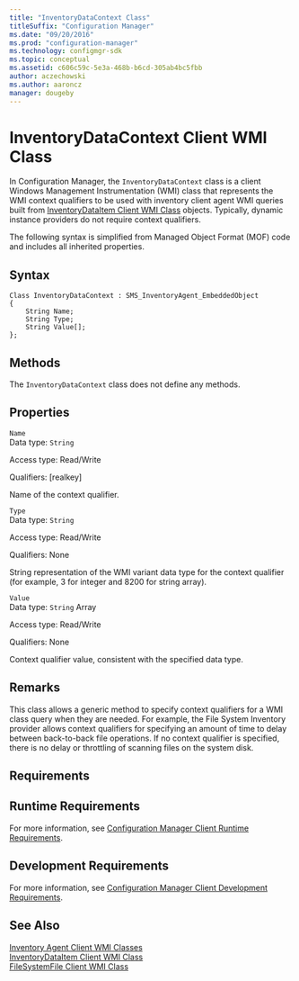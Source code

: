 ```yaml
---
title: "InventoryDataContext Class"
titleSuffix: "Configuration Manager"
ms.date: "09/20/2016"
ms.prod: "configuration-manager"
ms.technology: configmgr-sdk
ms.topic: conceptual
ms.assetid: c606c59c-5e3a-468b-b6cd-305ab4bc5fbb
author: aczechowski
ms.author: aaroncz
manager: dougeby
---
```

# InventoryDataContext Client WMI Class
In Configuration Manager, the `InventoryDataContext` class is a client Windows Management Instrumentation (WMI) class that represents the WMI context qualifiers to be used with inventory client agent WMI queries built from [InventoryDataItem Client WMI Class](../../../../../develop/reference/core/clients/client-classes/inventorydataitem-client-wmi-class.md) objects. Typically, dynamic instance providers do not require context qualifiers.  

 The following syntax is simplified from Managed Object Format (MOF) code and includes all inherited properties.  

## Syntax  

```  
Class InventoryDataContext : SMS_InventoryAgent_EmbeddedObject  
{  
    String Name;  
    String Type;  
    String Value[];  
};  
```  

## Methods  
 The `InventoryDataContext` class does not define any methods.  

## Properties  
 `Name`  
 Data type: `String`  

 Access type: Read/Write  

 Qualifiers: [realkey]  

 Name of the context qualifier.  

 `Type`  
 Data type: `String`  

 Access type: Read/Write  

 Qualifiers: None  

 String representation of the WMI variant data type for the context qualifier (for example, 3 for integer and 8200 for string array).  

 `Value`  
 Data type: `String` Array  

 Access type: Read/Write  

 Qualifiers: None  

 Context qualifier value, consistent with the specified data type.  

## Remarks  
 This class allows a generic method to specify context qualifiers for a WMI class query when they are needed. For example, the File System Inventory provider allows context qualifiers for specifying an amount of time to delay between back-to-back file operations. If no context qualifier is specified, there is no delay or throttling of scanning files on the system disk.  

## Requirements  

## Runtime Requirements  
 For more information, see [Configuration Manager Client Runtime Requirements](../../../../../develop/core/reqs/client-runtime-requirements.md).  

## Development Requirements  
 For more information, see [Configuration Manager Client Development Requirements](../../../../../develop/core/reqs/client-development-requirements.md).  

## See Also  
 [Inventory Agent Client WMI Classes](../../../../../develop/reference/core/clients/client-classes/inventory-agent-client-wmi-classes.md)   
 [InventoryDataItem Client WMI Class](../../../../../develop/reference/core/clients/client-classes/inventorydataitem-client-wmi-class.md)   
 [FileSystemFile Client WMI Class](../../../../../develop/reference/core/clients/client-classes/filesystemfile-client-wmi-class.md)
